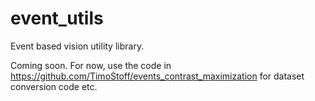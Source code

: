 # event_utils
Event based vision utility library.

Coming soon. For now, use the code in https://github.com/TimoStoff/events_contrast_maximization for dataset conversion code etc.
